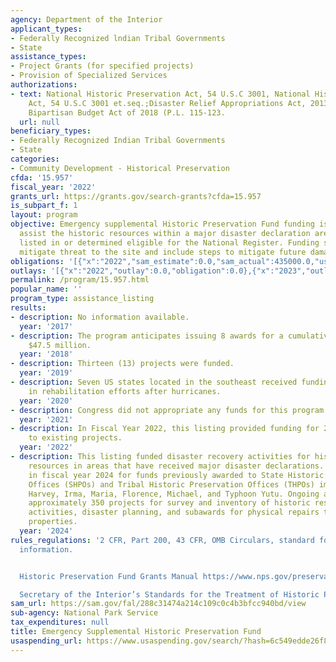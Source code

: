 ```yaml
---
agency: Department of the Interior
applicant_types:
- Federally Recognized lndian Tribal Governments
- State
assistance_types:
- Project Grants (for specified projects)
- Provision of Specialized Services
authorizations:
- text: National Historic Preservation Act, 54 U.S.C 3001, National Historic Preservation
    Act, 54 U.S.C 3001 et.seq.;Disaster Relief Appropriations Act, 2013 (P.L. 113-2);
    Bipartisan Budget Act of 2018 (P.L. 115-123.
  url: null
beneficiary_types:
- Federally Recognized Indian Tribal Governments
- State
categories:
- Community Development - Historical Preservation
cfda: '15.957'
fiscal_year: '2022'
grants_url: https://grants.gov/search-grants?cfda=15.957
is_subpart_f: 1
layout: program
objective: Emergency supplemental Historic Preservation Fund funding is intended to
  assist the historic resources within a major disaster declaration area that are
  listed in or determined eligible for the National Register. Funding should substantially
  mitigate threat to the site and include steps to mitigate future damage.
obligations: '[{"x":"2022","sam_estimate":0.0,"sam_actual":435000.0,"usa_spending_actual":435000.0},{"x":"2023","sam_estimate":0.0,"sam_actual":90497930.0,"usa_spending_actual":0.0},{"x":"2024","sam_estimate":29093943.0,"sam_actual":0.0,"usa_spending_actual":-303103.41}]'
outlays: '[{"x":"2022","outlay":0.0,"obligation":0.0},{"x":"2023","outlay":0.0,"obligation":0.0},{"x":"2024","outlay":0.0,"obligation":0.0}]'
permalink: /program/15.957.html
popular_name: ''
program_type: assistance_listing
results:
- description: No information available.
  year: '2017'
- description: The program anticipates issuing 8 awards for a cumulative total of
    $47.5 million.
  year: '2018'
- description: Thirteen (13) projects were funded.
  year: '2019'
- description: Seven US states located in the southeast received funding to assist
    in rehabilitation efforts after hurricanes.
  year: '2020'
- description: Congress did not appropriate any funds for this program during FY2021
  year: '2021'
- description: In Fiscal Year 2022, this listing provided funding for 20 modifications
    to existing projects.
  year: '2022'
- description: This listing funded disaster recovery activities for historic and cultural
    resources in areas that have received major disaster declarations. Work continued
    in fiscal year 2024 for funds previously awarded to State Historic Preservation
    Offices (SHPOs) and Tribal Historic Preservation Offices (THPOs) impacted by Hurricanes
    Harvey, Irma, Maria, Florence, Michael, and Typhoon Yutu. Ongoing activities included
    approximately 350 projects for survey and inventory of historic resources, compliance
    activities, disaster planning, and subawards for physical repairs to historic
    properties.
  year: '2024'
rules_regulations: '2 CFR, Part 200, 43 CFR, OMB Circulars, standard forms, and program
  information.


  Historic Preservation Fund Grants Manual https://www.nps.gov/preservation-grants/HPF_Manual.pdf

  Secretary of the Interior’s Standards for the Treatment of Historic Properties'
sam_url: https://sam.gov/fal/288c31474a214c109c0c4b3bfcc940bd/view
sub-agency: National Park Service
tax_expenditures: null
title: Emergency Supplemental Historic Preservation Fund
usaspending_url: https://www.usaspending.gov/search/?hash=6c549edde26f85eccccacd3a817e0786
---
```

